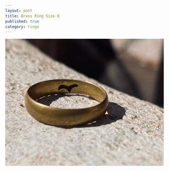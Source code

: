 ```yaml
---
layout: post
title: Brass Ring Size 8
published: true
category: rings
---
```

![halfround_brass_8.jpg](/images/jewelry/rings/halfround_brass_8.jpg)
